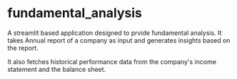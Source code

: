 # fundamental_analysis
A streamlit based application designed to prvide fundamental analysis. It takes Annual report of a company as input and generates insights based on the report. 

It also fetches historical performance data from the company's income statement and the balance sheet.
